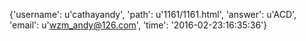 {'username': u'cathayandy', 'path': u'1161/1161.html', 'answer': u'ACD', 'email': u'wzm_andy@126.com', 'time': '2016-02-23:16:35:36'}
